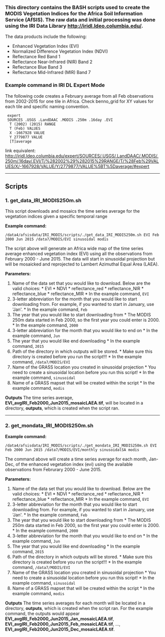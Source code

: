 ### This directory contains the BASH scripts used to create the MODIS Vegetation Indices for the Africa Soil Information Service (AfSIS). The raw data and initial processing was done using the IRI Data Library http://iridl.ldeo.columbia.edu/.

The data products include the following:
* Enhanced Vegetation Index (EVI)
* Normalized Difference Vegetation Index (NDVI)
* Reflectance Red Band 1
* Reflectance Near-Infrared (NIR) Band 2
* Reflectance Blue Band 3
* Reflectance Mid-Infrared (MIR) Band 7

### Example command in IRI DL Expert Mode
The following code creates a February average from all Feb observations from 2002-2015 for one tile in Africa. Check benno_grid for XY values for each tile and specific naming convention.
```
 expert
 SOURCES .USGS .LandDAAC .MODIS .250m .16day .EVI
  T (2002) (2015) RANGE
  T (Feb) VALUES
  X -1667928 VALUE
  Y 2779877 VALUE
  [T]average
```
link equivalent: http://iridl.ldeo.columbia.edu/expert/SOURCES/.USGS/.LandDAAC/.MODIS/.250m/.16day/.EVI/T/%282002%29%282015%29RANGE/T/%28Feb%29VALUES/X/-1667928/VALUE/Y/2779877/VALUE%5BT%5Daverage/#expert

---
## Scripts
### 1. **get_data_IRI_MODIS250m.sh**
This script downloads and mosaics the time series average for the vegetation indices given a specific temporal range 

**Example command:**

```
/data4/afsisdata/IRI_MODIS/scripts/./get_data_IRI_MODIS250m.sh EVI Feb 2000 Jun 2015 /data7/MODIS/EVI sinusoidal modis
```

The script above will generate an Africa wide map of the time series average enhanced vegetation index (EVI) using all the observations from February 2000 - June 2015. The data will start in sinusoidal projection but will be mosaicked and reprojected to Lambert Azimuthal Equal Area (LAEA).

**Parameters:**

  1. Name of the data set that you would like to download. Below are the valid choices:
  	* EVI
  	* NDVI
  	* reflectance_red
  	* reflectance_NIR
  	* reflectance_blue
  	* reflectance_MIR
  	* In the example command, ``EVI``
  2. 3-letter abbreviation for the month that you would like to start downloading from. For example, if you wanted to start in January, use 'Jan'.
    * In the example command, ``Feb``
  3. The year that you would like to start downloading from
  	* The MODIS 250m data started in Feb 2000, so the first year you could enter is 2000.
  	* In the example command, ``2000``
  4. 3-letter abbreviation for the month that you would like to end on
  	* In the example command, ``Jun``
  5. The year that you would like end downloading
  	* In the example command, ``2015``
  6. Path of the directory in which outputs will be stored.
  	* Make sure this directory is created before you run the script!!!
  	* In the example command, ``/data7/MODIS/EVI``
  7. Name of the GRASS location you created in sinusoidal projection
    * You need to create a sinusoidal location before you run this script!
    * In the example command, ``sinusoidal``
  8. Name of a GRASS mapset that will be created within the script
  	* In the example command, ``modis``

**Outputs**
The time series average, **EVI_avgIRI_Feb2000_Jun2015_mosaicLAEA.tif**, will be located in a directory, **outputs**, which is created when the script ran.

---
### 2. **get_mondata_IRI_MODIS250m.sh**

**Example command:**

```
/data4/afsisdata/IRI_MODIS/scripts/./get_mondata_IRI_MODIS250m.sh EVI Feb 2000 Jun 2015 /data7/MODIS/EVI/monthly sinusoidalSA modis
```

The command above will create a time series average for each month, Jan-Dec, of the enhanced vegetation index (evi) using the available observations from Februrary 2000 - June 2015.

**Parameters:**

  1. Name of the data set that you would like to download. Below are the valid choices:
  	* EVI
  	* NDVI
  	* reflectance_red
  	* reflectance_NIR
  	* reflectance_blue
  	* reflectance_MIR
  	* In the example command, ``EVI``
  2. 3-letter abbreviation for the month that you would like to start downloading from. For example, if you wanted to start in January, use 'Jan'.
    * In the example command, ``Feb``
  3. The year that you would like to start downloading from
  	* The MODIS 250m data started in Feb 2000, so the first year you could enter is 2000.
  	* In the example command, ``2000``
  4. 3-letter abbreviation for the month that you would like to end on
  	* In the example command, ``Jun``
  5. The year that you would like end downloading
  	* In the example command, ``2015``
  6. Path of the directory in which outputs will be stored.
  	* Make sure this directory is created before you run the script!!!
  	* In the example command, ``/data7/MODIS/EVI``
  7. Name of the GRASS location you created in sinusoidal projection
    * You need to create a sinusoidal location before you run this script!
    * In the example command, ``sinusoidal``
  8. Name of a GRASS mapset that will be created within the script
  	* In the example command, ``modis``

**Outputs**
The time series averages for each month will be located in a directory, **outputs**, which is created when the script ran. For the example command, the outputs would appear **EVI_avgIRI_Feb2000_Jun2015_Jan_mosaicLAEA.tif**, **EVI_avgIRI_Feb2000_Jun2015_Feb_mosaicLAEA.tif**, ..., **EVI_avgIRI_Feb2000_Jun2015_Dec_mosaicLAEA.tif**.

